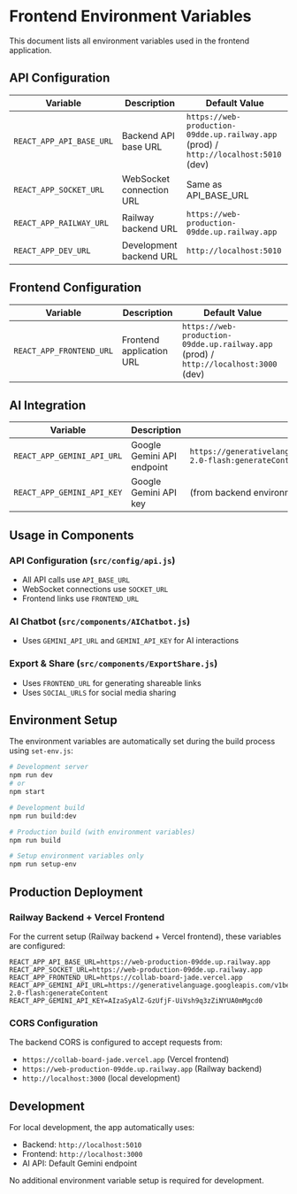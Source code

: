 # Frontend Environment Variables

This document lists all environment variables used in the frontend application.

## API Configuration

| Variable | Description | Default Value |
|----------|-------------|---------------|
| `REACT_APP_API_BASE_URL` | Backend API base URL | `https://web-production-09dde.up.railway.app` (prod) / `http://localhost:5010` (dev) |
| `REACT_APP_SOCKET_URL` | WebSocket connection URL | Same as API_BASE_URL |
| `REACT_APP_RAILWAY_URL` | Railway backend URL | `https://web-production-09dde.up.railway.app` |
| `REACT_APP_DEV_URL` | Development backend URL | `http://localhost:5010` |

## Frontend Configuration

| Variable | Description | Default Value |
|----------|-------------|---------------|
| `REACT_APP_FRONTEND_URL` | Frontend application URL | `https://web-production-09dde.up.railway.app` (prod) / `http://localhost:3000` (dev) |

## AI Integration

| Variable | Description | Default Value |
|----------|-------------|---------------|
| `REACT_APP_GEMINI_API_URL` | Google Gemini API endpoint | `https://generativelanguage.googleapis.com/v1beta/models/gemini-2.0-flash:generateContent` |
| `REACT_APP_GEMINI_API_KEY` | Google Gemini API key | (from backend environment) |

## Usage in Components

### API Configuration (`src/config/api.js`)
- All API calls use `API_BASE_URL`
- WebSocket connections use `SOCKET_URL`
- Frontend links use `FRONTEND_URL`

### AI Chatbot (`src/components/AIChatbot.js`)
- Uses `GEMINI_API_URL` and `GEMINI_API_KEY` for AI interactions

### Export & Share (`src/components/ExportShare.js`)
- Uses `FRONTEND_URL` for generating shareable links
- Uses `SOCIAL_URLS` for social media sharing

## Environment Setup

The environment variables are automatically set during the build process using `set-env.js`:

```bash
# Development server
npm run dev
# or
npm start

# Development build
npm run build:dev

# Production build (with environment variables)
npm run build

# Setup environment variables only
npm run setup-env
```

## Production Deployment

### Railway Backend + Vercel Frontend

For the current setup (Railway backend + Vercel frontend), these variables are configured:

```env
REACT_APP_API_BASE_URL=https://web-production-09dde.up.railway.app
REACT_APP_SOCKET_URL=https://web-production-09dde.up.railway.app
REACT_APP_FRONTEND_URL=https://collab-board-jade.vercel.app
REACT_APP_GEMINI_API_URL=https://generativelanguage.googleapis.com/v1beta/models/gemini-2.0-flash:generateContent
REACT_APP_GEMINI_API_KEY=AIzaSyAlZ-GzUfjF-UiVsh9q3zZiNYUA0mMgcd0
```

### CORS Configuration

The backend CORS is configured to accept requests from:
- `https://collab-board-jade.vercel.app` (Vercel frontend)
- `https://web-production-09dde.up.railway.app` (Railway backend)
- `http://localhost:3000` (local development)

## Development

For local development, the app automatically uses:
- Backend: `http://localhost:5010`
- Frontend: `http://localhost:3000`
- AI API: Default Gemini endpoint

No additional environment variable setup is required for development.
